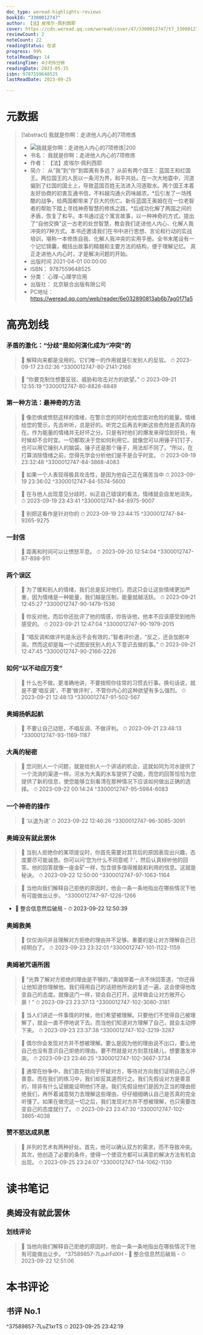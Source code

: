 ```yaml
---
doc_type: weread-highlights-reviews
bookId: "3300012747"
author: 【法】皮埃尔·佩利西耶
cover: https://cdn.weread.qq.com/weread/cover/47/3300012747/t7_3300012747.jpg
reviewCount: 2
noteCount: 22
readingStatus: 在读
progress: 99%
totalReadDay: 14
readingTime: 4小时6分钟
readingDate: 2023-05-15
isbn: 9787559648525
lastReadDate: 2023-09-25

---
```

# 元数据
> [!abstract] 我就是你啊：走进他人内心的7项修炼
> - ![ 我就是你啊：走进他人内心的7项修炼|200](https://cdn.weread.qq.com/weread/cover/47/3300012747/t7_3300012747.jpg)
> - 书名： 我就是你啊：走进他人内心的7项修炼
> - 作者： 【法】皮埃尔·佩利西耶
> - 简介： 从“我”到“你”到距离有多远？
从前有两个国王：蓝国王和红国王。两位国王的人民以一条河为界，和平共处。在一次大地震中，河道偏到了红国的国土上，导致蓝国百姓无法进入河道取水。两个国王本着友好协商的初衷互通书信，不料越沟通火药味越浓，*后引发了一场残酷的战争，给两国都带来了巨大的伤亡。新任蓝国王奥姆在在一位老智者的帮助下踏上寻找神奇智慧的修炼之路，*后成功化解了两国之间的矛盾，恢复了和平。本书通过这个寓言故事，以一种神奇的方式，提出了“自他交换”这一古老的处世智慧，教会我们走进他人内心、化解人我冲突的7种方式。本书还邀请我们在书中进行思想、言论和行动的实战培训，堪称一本修炼自我、化解人我冲突的实用手册。全书末尾设有一个记忆锦囊，概括出故事的精髓和主要方法的结构，便于理解记忆。
真正走进他人内心时，才是解决问题的开始。
> - 出版时间 2021-04-01 00:00:00
> - ISBN： 9787559648525
> - 分类： 心理-心理学应用
> - 出版社： 北京联合出版有限公司
> - PC地址：https://weread.qq.com/web/reader/6e032890813ab6b7ag0171a5

# 高亮划线

### 矛盾的激化：“分歧”是如何演化成为“冲突”的

> 📌 解释向来都是没用的。它们唯一的作用就是引发别人的反驳。 
> ⏱ 2023-09-17 23:02:36 ^3300012747-80-2141-2168

> 📌 “你要克制住想要反驳、威胁和攻击对方的欲望。” 
> ⏱ 2023-09-21 12:55:19 ^3300012747-80-8826-8849

### 第一种方法：最神奇的方法

> 📌 像恐惧或愤怒这样的情绪，在警示您的同时也给您面对危险的能量。情绪给您的警示，先去听听，总是好的。听完之后再去判断这些危险是否真的存在。作为能量的情绪并无好坏之分。只是有时他们的爆发来得恰到好处，有时候却不合时宜。一切都取决于您如何利用它。就像您可以用锤子钉钉子，也可以用它锤别人的脑袋。锤子还是那个锤子，用法却不同了。“所以，在打算消除情绪之前，您得先学会分析他们是不是合乎时宜。 
> ⏱ 2023-09-19 23:32:48 ^3300012747-84-3868-4083

> 📌 如果一个人表现得极具攻击性，是因为他自己正在痛苦当中 
> ⏱ 2023-09-19 23:36:02 ^3300012747-84-5574-5600

> 📌 在与他人出现意见分歧时，纠正自己错误的看法，情绪就会自发地消失。 
> ⏱ 2023-09-19 23:43:41 ^3300012747-84-8975-9007

> 📌 别把这看作是针对你的 
> ⏱ 2023-09-19 23:44:15 ^3300012747-84-9265-9275

### 一封信

> 📌 距离和时间可以让愤怒平息。 
> ⏱ 2023-09-20 12:54:04 ^3300012747-87-898-911

### 两个误区

> 📌 为了缓和别人的情绪，我们总是反对他们，而这只会让这些情绪更加严重，因为情绪是一种能量，我们越是压制，能量就越活跃。 
> ⏱ 2023-09-21 12:45:27 ^3300012747-90-1479-1536

> 📌 你反对他，而后你还批评了他的情感，你告诉他，他本不应该感受到他所感受的。 
> ⏱ 2023-09-21 12:47:04 ^3300012747-90-1979-2015

> 📌 “唱反调和做评判是永远不会有效的，”智者评价道，“反之，还会加剧冲突。然而这却是每一个试图安抚别人的人下意识去做的事。” 
> ⏱ 2023-09-21 12:47:45 ^3300012747-90-2166-2226

### 如何“以不动应万变”

> 📌 什么也不做。更准确地讲，不要按照你往常的习惯去行事。换句话说，就是不要‘唱反调’，不要‘做评判’，不管你内心的这种欲望有多么强烈。 
> ⏱ 2023-09-21 12:48:13 ^3300012747-91-502-567

### 奥姆扬帆起航

> 📌 不要让自己动怒，不唱反调、不做评判。 
> ⏱ 2023-09-21 23:48:13 ^3300012747-93-1169-1187

### 大禹的秘密

> 📌 您问别人一个问题，就是给别人一个讲话的机会，这就如同为河水提供了一个流淌的渠道一样。河水为大禹的水车提供了动能，而您的回答恰恰为您提供了新的信息，使您能够立刻看清在那种情况下应该如何做出正确的选择。 
> ⏱ 2023-09-22 00:14:24 ^3300012747-95-5984-6083

### 一个神奇的操作

> 📌 ‘以退为进’ 
> ⏱ 2023-09-22 12:46:26 ^3300012747-96-3085-3091

### 奥姆没有就此罢休

> 📌 当别人拒绝你的某项提议时，你首先需要对其背后的原因表现出兴趣，态度要尽可能诚恳。你可以问‘您为什么不同意呢？’，然后认真倾听他的回答。他的回答就像一座金矿一样，包含很多值得推敲和利用的信息。这就是秘诀。 
> ⏱ 2023-09-22 12:50:00 ^3300012747-97-1063-1164

> 📌  当他向我们解释自己拒绝的原因时，他会一条一条地指出在哪些情况下他有可能做出让步。 ^3300012747-97-1226-1266
- 💭 整合信息然后破局 - ⏱ 2023-09-22 12:50:39 

### 奥姆救美

> 📌 仅仅询问并且理解对方拒绝的理由并不足够。重要的是让对方理解自己已经明白了。 
> ⏱ 2023-09-23 23:32:01 ^3300012747-101-1122-1159

### 奥姆被咒语所困

> 📌 “光靠了解对方拒绝的理由是不够的，”奥姆带着一点不快回答道，“你还得让他知道你理解他。我们得用自己的话把他所说的复述一遍，这会使得他改变自己的态度。就像这门一样，锁会自己打开。这样做会让对方敞开心扉！” 
> ⏱ 2023-09-23 23:37:13 ^3300012747-102-3080-3181

> 📌 当人们讲述一件事情的时候，他们希望被理解。只要他们不觉得自己被理解了，就会一直不停地说下去。而当他们知道对方理解了自己，就会主动停下来。 
> ⏱ 2023-09-23 23:37:38 ^3300012747-102-3219-3287

> 📌 偶尔你会发现对方并不想被理解。要么是因为他的理由说不出口，要么他自己也没有意识自己拒绝的理由。要不然就是对方刻意找碴儿，想要激发冲突。 
> ⏱ 2023-09-23 23:46:25 ^3300012747-102-3667-3734

> 📌 通常在纷争中，我们首先倾向于怀疑对方，等待对方向我们证明自己心怀善意。而在我们的练习中，我们却反其道而行之。我们先假设对方是善意的，除非有什么证据能证明他们不是。我们先假设他们是因为正当的理由拒绝我们，再怀着诚意努力去理解这些理由，仔仔细细确认自己是否真的完全听懂了。如果在做完这一切之后，我们发现对方并不想被理解，也只需要改变自己的态度就行了。 
> ⏱ 2023-09-23 23:47:30 ^3300012747-102-3865-4038

### 赞不怒达成夙愿

> 📌 并列的艺术有两种好处。首先，他可以确认双方的需求，而不导致冲突。其次，他创造了必要的条件，使得一个使双方都可以满意的解决方法有机会出现。 
> ⏱ 2023-09-25 23:24:07 ^3300012747-114-1062-1130

# 读书笔记

## 奥姆没有就此罢休

### 划线评论
> 📌 当他向我们解释自己拒绝的原因时，他会一条一条地指出在哪些情况下他有可能做出让步。  ^37589857-7LpJrFdXH
    - 💭 整合信息然后破局
    - ⏱ 2023-09-22 12:51:06
   
# 本书评论

## 书评 No.1 
 ^37589857-7LuZ1xrTS
⏱ 2023-09-25 23:42:19
